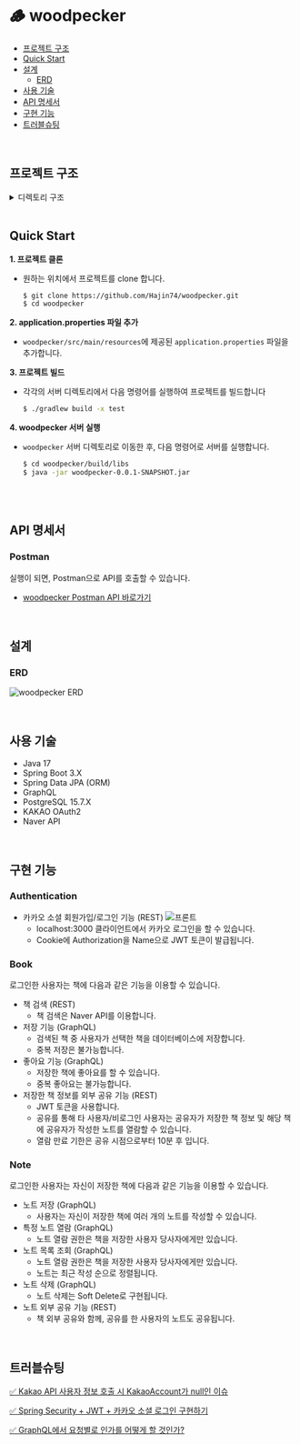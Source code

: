 # 🪵 woodpecker
- [프로젝트 구조](#프로젝트-구조)
- [Quick Start](#quick-start)
- [설계](#설계)
  - [ERD](#erd)
- [사용 기술](#사용-기술)
- [API 명세서](#api-명세서)
- [구현 기능](#구현-기능)
- [트러블슈팅](#트러블슈팅)

<br>

## 프로젝트 구조

<details>
<summary>디렉토리 구조</summary>
  
```bash
src
└── main
   ├── java
   │   └── org
   │       └── example
   │           └── woodpeckerback
   │               ├── WoodpeckerBackApplication.java
   │               ├── config
   │               │   ├── CorsConfig.java
   │               │   ├── GraphQLConfig.java
   │               │   ├── JwtInterceptor.java
   │               │   └── SecurityConfig.java
   │               ├── dto
   │               │   ├── BookItemResponse.java
   │               │   ├── CustomOAuth2User.java
   │               │   ├── DeleteNoteResponse.java
   │               │   ├── KakaoResponse.java
   │               │   ├── LikeBookResponse.java
   │               │   ├── NaverBookApiResponse.java
   │               │   ├── NaverBookItem.java
   │               │   ├── NoteDetailResponse.java
   │               │   ├── ReadDetailNoteResponse.java
   │               │   ├── SaveBookInput.java
   │               │   ├── SaveBookResponse.java
   │               │   ├── SaveNoteInput.java
   │               │   ├── SaveNoteResponse.java
   │               │   └── ShareBookAndNoteResponse.java
   │               ├── entity
   │               │   ├── Book.java
   │               │   ├── LikeBook.java
   │               │   ├── Note.java
   │               │   ├── SaveBook.java
   │               │   └── User.java
   │               ├── exception
   │               │   ├── CustomException.java
   │               │   ├── ErrorCode.java
   │               │   ├── ErrorType.java
   │               │   └── GraphQLException.java
   │               ├── filter
   │               │   └── JwtFilter.java
   │               ├── graphql
   │               │   ├── BookResolver.java
   │               │   └── NoteResolver.java
   │               ├── handler
   │               │   └── CustomSuccessHandler.java
   │               ├── repository
   │               │   ├── BookRepository.java
   │               │   ├── LikeBookRepository.java
   │               │   ├── NoteRepository.java
   │               │   ├── SaveBookRepository.java
   │               │   └── UserRepository.java
   │               ├── rest
   │               │   ├── BookController.java
   │               │   └── UserController.java
   │               └── service
   │                   ├── BookService.java
   │                   ├── CustomOAuth2UserService.java
   │                   ├── JwtService.java
   │                   └── NoteService.java
   └── resources
       ├── application.properties
       ├── application.yml
       └── graphql
           └── schema.graphqls

```
</details>


<br>

## Quick Start

**1. 프로젝트 클론**
  - 원하는 위치에서 프로젝트를 clone 합니다.
    ```sh
    $ git clone https://github.com/Hajin74/woodpecker.git
    $ cd woodpecker
    ```

 **2. application.properties 파일 추가**
 - `woodpecker/src/main/resources`에 제공된 `application.properties` 파일을 추가합니다.

 **3. 프로젝트 빌드**
 - 각각의 서버 디렉토리에서 다음 명령어를 실행하여 프로젝트를 빌드합니다
     ```sh
     $ ./gradlew build -x test
     ```

 **4. woodpecker 서버 실행**
   - `woodpecker` 서버 디렉토리로 이동한 후, 다음 명령어로 서버를 실행합니다.
     ```sh
     $ cd woodpecker/build/libs
     $ java -jar woodpecker-0.0.1-SNAPSHOT.jar

     ```
</br>

<br>

## API 명세서

### Postman
실행이 되면, Postman으로 API를 호출할 수 있습니다.
- [woodpecker Postman API 바로가기](https://documenter.getpostman.com/view/34589851/2sAXqs8Nqm)

</br>

## 설계

### ERD
![woodpecker ERD](https://github.com/user-attachments/assets/cce6032a-def9-4e04-a1a7-b441d4ebca59)

<br>

## 사용 기술
- Java 17
- Spring Boot 3.X
- Spring Data JPA (ORM)
- GraphQL
- PostgreSQL 15.7.X
- KAKAO OAuth2
- Naver API

<br>

## 구현 기능

### Authentication
- 카카오 소셜 회원가입/로그인 기능 (REST)
  ![프론트](https://github.com/user-attachments/assets/9de947b7-1809-4b9a-b011-2265cfeed748)
  - localhost:3000 클라이언트에서 카카오 로그인을 할 수 있습니다.
  - Cookie에 Authorization을 Name으로 JWT 토큰이 발급됩니다.

### Book
로그인한 사용자는 책에 다음과 같은 기능을 이용할 수 있습니다.
- 책 검색 (REST)
    - 책 검색은 Naver API를 이용합니다.
- 저장 기능 (GraphQL)
    - 검색된 책 중 사용자가 선택한 책을 데이터베이스에 저장합니다.
    - 중복 저장은 불가능합니다.
- 좋아요 기능 (GraphQL)
    - 저장한 책에 좋아요를 할 수 있습니다.
    - 중복 좋아요는 불가능합니다.
- 저장한 책 정보를 외부 공유 기능 (REST)
    - JWT 토큰을 사용합니다.
    - 공유를 통해 타 사용자/비로그인 사용자는 공유자가 저장한 책 정보 및 해당 책에 공유자가 작성한 노트를 열람할 수 있습니다.
    - 열람 만료 기한은 공유 시점으로부터 10분 후 입니다.

### Note
로그인한 사용자는 자신이 저장한 책에 다음과 같은 기능을 이용할 수 있습니다.
- 노트 저장 (GraphQL)
    - 사용자는 자신이 저장한 책에 여러 개의 노트를 작성할 수 있습니다.
- 특정 노트 열람 (GraphQL)
    - 노트 열람 권한은 책을 저장한 사용자 당사자에게만 있습니다.
- 노트 목록 조회 (GraphQL)
    - 노트 열람 권한은 책을 저장한 사용자 당사자에게만 있습니다.
    - 노트는 최근 작성 순으로 정렬됩니다.
- 노트 삭제 (GraphQL)
    - 노트 삭제는 Soft Delete로 구현됩니다.
- 노트 외부 공유 기능 (REST)
    - 책 외부 공유와 함께, 공유를 한 사용자의 노트도 공유됩니다.

<br>

## 트러블슈팅
[✅ Kakao API 사용자 정보 호출 시 KakaoAccount가 null인 이슈](https://qwertyv.tistory.com/83)

[✅ Spring Security + JWT + 카카오 소셜 로그인 구현하기](https://qwertyv.tistory.com/82)

[✅ GraphQL에서 요청별로 인가를 어떻게 할 것인가?](https://qwertyv.tistory.com/81)
